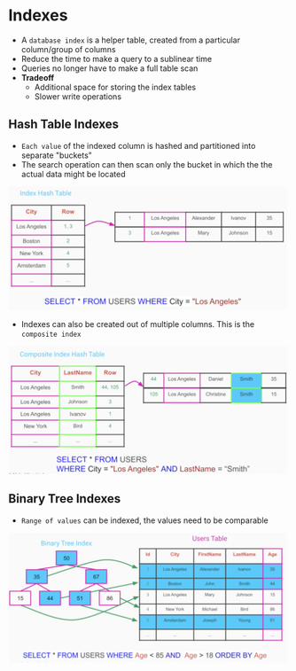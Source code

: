 # Indexes

- A `database index` is a helper table, created from a particular column/group of columns
- Reduce the time to make a query to a sublinear time
- Queries no longer have to make a full table scan
- **Tradeoff**
  - Additional space for storing the index tables
  - Slower write operations

## Hash Table Indexes

- `Each value` of the indexed column is hashed and partitioned into separate "buckets"
- The search operation can then scan only the bucket in which the the actual data might be located

![Index Hash Table](images/index-hash-table.png)

- Indexes can also be created out of multiple columns. This is the `composite index`

![Index Hash Table Composite](images/index-hash-table-composite.png)

## Binary Tree Indexes

- `Range of values` can be indexed, the values need to be comparable

![Index Binary Tree](images/index-binary-tree.png)
